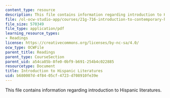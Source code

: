 ```yaml
---
content_type: resource
description: This file contains information regarding introduction to Hispanic literatures.
file: /ol-ocw-studio-app/courses/21g-716-introduction-to-contemporary-hispanic-literature-fall-2007/b680007d4f8405cf4723d708910fe39e_MIT21G_716F07_PrgntsRamis.pdf
file_size: 570349
file_type: application/pdf
learning_resource_types:
- Readings
license: https://creativecommons.org/licenses/by-nc-sa/4.0/
ocw_type: OCWFile
parent_title: Readings
parent_type: CourseSection
parent_uid: a54ca85b-8fe0-0bf9-b691-254b4c022885
resourcetype: Document
title: Introduction to Hispanic Literatures
uid: b680007d-4f84-05cf-4723-d708910fe39e
---
```

This file contains information regarding introduction to Hispanic literatures.